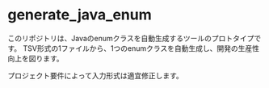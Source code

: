 # generate_java_enum

このリポジトリは、Javaのenumクラスを自動生成するツールのプロトタイプです。
TSV形式の1ファイルから、1つのenumクラスを自動生成し、開発の生産性向上を図ります。

プロジェクト要件によって入力形式は適宜修正します。